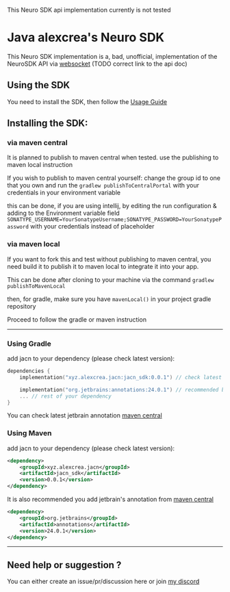 This Neuro SDK api implementation currently is not tested 
# Java alexcrea's Neuro SDK
This Neuro SDK implementation is a, bad, unofficial, 
implementation of the NeuroSDK API via [websocket](https://youtu.be/1TRlupOj0i0) (TODO correct link to the api doc)

## Using the SDK
You need to install the SDK, then follow the [Usage Guide](./USAGE.md)

## Installing the SDK:

### via maven central
It is planned to publish to maven central when tested. 
use the publishing to maven local instruction

If you wish to publish to maven central yourself: 
change the group id to one that you own
and run the `gradlew publishToCentralPortal` with your credentials in your environment variable

this can be done, if you are using intellij, by editing the run configuration 
& adding to the Environment variable field
`SONATYPE_USERNAME=YourSonatypeUsername;SONATYPE_PASSWORD=YourSonatypePassword`
with your credentials instead of placeholder

### via maven local
If you want to fork this and test without publishing to maven central, 
you need build it to publish it to maven local to integrate it into your app.

This can be done after cloning to your machine via the command
`gradlew publishToMavenLocal`

then, for gradle, make sure you have `mavenLocal()` in your project gradle repository

Proceed to follow the gradle or maven instruction

---

### Using Gradle
add jacn to your dependency
(please check latest version):
```kotlin
dependencies {
    implementation("xyz.alexcrea.jacn:jacn_sdk:0.0.1") // check latest version

    implementation("org.jetbrains:annotations:24.0.1") // recommended but optional. from maven central
    ... // rest of your dependency
}
```
You can check latest jetbrain annotation
[maven central](https://central.sonatype.com/artifact/org.jetbrains/annotations)

### Using Maven
add jacn to your dependency
(please check latest version):
```xml
<dependency>
    <groupId>xyz.alexcrea.jacn</groupId>
    <artifactId>jacn_sdk</artifactId>
    <version>0.0.1</version>
</dependency>
```
It is also recommended you add jetbrain's annotation from 
[maven central](https://central.sonatype.com/artifact/org.jetbrains/annotations)
```xml
<dependency>
    <groupId>org.jetbrains</groupId>
    <artifactId>annotations</artifactId>
    <version>24.0.1</version>
</dependency>
```


---

## Need help or suggestion ?
You can either create an issue/pr/discussion here or join [my discord](https://discord.gg/swBrMf327a)


